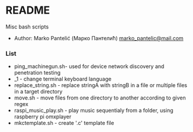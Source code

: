 # README #

Misc bash scripts

* Author: Marko Pantelić (Марко Пантелић) marko_pantelic@mail.com

### List ###

* ping_machinegun.sh- used for device network discovery and penetration testing
* \_1 - change terminal keyboard language
* replace_string.sh - replace stringA with stringB in a file or multiple files in a target directory
* move.sh - move files from one directory to another according to given regex
* raspi_music_play.sh - play music sequentialy from a folder, using raspberry pi omxplayer
* mkctemplate.sh - create '.c' template file
